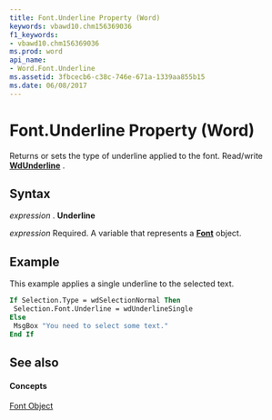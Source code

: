 ```yaml
---
title: Font.Underline Property (Word)
keywords: vbawd10.chm156369036
f1_keywords:
- vbawd10.chm156369036
ms.prod: word
api_name:
- Word.Font.Underline
ms.assetid: 3fbcecb6-c38c-746e-671a-1339aa855b15
ms.date: 06/08/2017
---
```



# Font.Underline Property (Word)

Returns or sets the type of underline applied to the font. Read/write **[WdUnderline](wdunderline-enumeration-word.md)** .


## Syntax

 _expression_ . **Underline**

 _expression_ Required. A variable that represents a **[Font](font-object-word.md)** object.


## Example

This example applies a single underline to the selected text.


```vb
If Selection.Type = wdSelectionNormal Then 
 Selection.Font.Underline = wdUnderlineSingle 
Else 
 MsgBox "You need to select some text." 
End If
```


## See also


#### Concepts


[Font Object](font-object-word.md)

